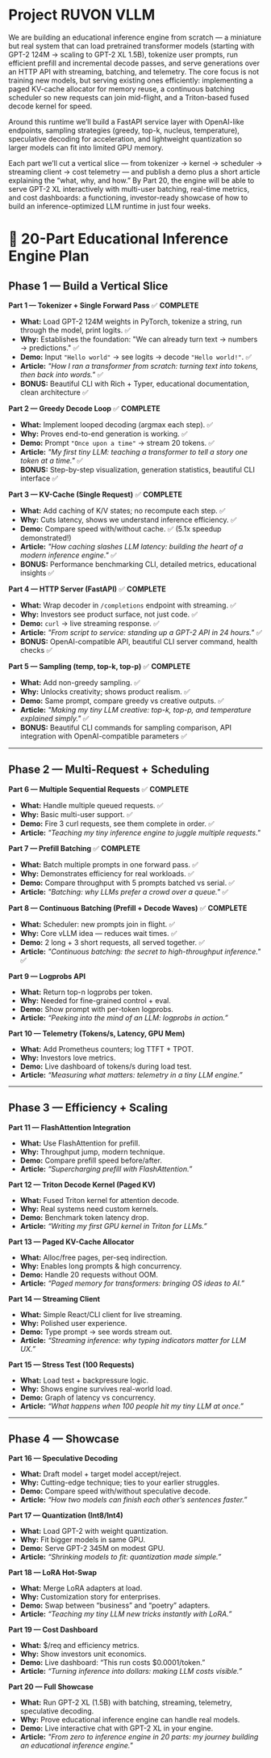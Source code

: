 # Project RUVON VLLM

We are building an educational inference engine from scratch — a miniature but real system that can load pretrained transformer models (starting with GPT-2 124M → scaling to GPT-2 XL 1.5B), tokenize user prompts, run efficient prefill and incremental decode passes, and serve generations over an HTTP API with streaming, batching, and telemetry. The core focus is not training new models, but serving existing ones efficiently: implementing a paged KV-cache allocator for memory reuse, a continuous batching scheduler so new requests can join mid-flight, and a Triton-based fused decode kernel for speed.

Around this runtime we’ll build a FastAPI service layer with OpenAI-like endpoints, sampling strategies (greedy, top-k, nucleus, temperature), speculative decoding for acceleration, and lightweight quantization so larger models can fit into limited GPU memory.

Each part we’ll cut a vertical slice — from tokenizer → kernel → scheduler → streaming client → cost telemetry — and publish a demo plus a short article explaining the “what, why, and how.” By Part 20, the engine will be able to serve GPT-2 XL interactively with multi-user batching, real-time metrics, and cost dashboards: a functioning, investor-ready showcase of how to build an inference-optimized LLM runtime in just four weeks.


# 🚀 20-Part Educational Inference Engine Plan

## Phase 1 — Build a Vertical Slice

**Part 1 — Tokenizer + Single Forward Pass** ✅ **COMPLETE**

* **What:** Load GPT-2 124M weights in PyTorch, tokenize a string, run through the model, print logits. ✅
* **Why:** Establishes the foundation: "We can already turn text → numbers → predictions." ✅
* **Demo:** Input `"Hello world"` → see logits → decode `"Hello world!"`. ✅
* **Article:** *"How I ran a transformer from scratch: turning text into tokens, then back into words."* ✅
* **BONUS:** Beautiful CLI with Rich + Typer, educational documentation, clean architecture ✅

**Part 2 — Greedy Decode Loop** ✅ **COMPLETE**

* **What:** Implement looped decoding (argmax each step). ✅
* **Why:** Proves end-to-end generation is working. ✅
* **Demo:** Prompt `"Once upon a time"` → stream 20 tokens. ✅
* **Article:** *"My first tiny LLM: teaching a transformer to tell a story one token at a time."* ✅
* **BONUS:** Step-by-step visualization, generation statistics, beautiful CLI interface ✅

**Part 3 — KV-Cache (Single Request)** ✅ **COMPLETE**

* **What:** Add caching of K/V states; no recompute each step. ✅
* **Why:** Cuts latency, shows we understand inference efficiency. ✅
* **Demo:** Compare speed with/without cache. ✅ (5.1x speedup demonstrated!)
* **Article:** *"How caching slashes LLM latency: building the heart of a modern inference engine."* ✅
* **BONUS:** Performance benchmarking CLI, detailed metrics, educational insights ✅

**Part 4 — HTTP Server (FastAPI)** ✅ **COMPLETE**

* **What:** Wrap decoder in `/completions` endpoint with streaming. ✅
* **Why:** Investors see product surface, not just code. ✅
* **Demo:** `curl` → live streaming response. ✅
* **Article:** *"From script to service: standing up a GPT-2 API in 24 hours."* ✅
* **BONUS:** OpenAI-compatible API, beautiful CLI server command, health checks ✅

**Part 5 — Sampling (temp, top-k, top-p)** ✅ **COMPLETE**

* **What:** Add non-greedy sampling. ✅
* **Why:** Unlocks creativity; shows product realism. ✅
* **Demo:** Same prompt, compare greedy vs creative outputs. ✅
* **Article:** *"Making my tiny LLM creative: top-k, top-p, and temperature explained simply."* ✅
* **BONUS:** Beautiful CLI commands for sampling comparison, API integration with OpenAI-compatible parameters ✅

---

## Phase 2 — Multi-Request + Scheduling

**Part 6 — Multiple Sequential Requests** ✅ **COMPLETE**

* **What:** Handle multiple queued requests. ✅
* **Why:** Basic multi-user support. ✅
* **Demo:** Fire 3 curl requests, see them complete in order. ✅
* **Article:** *"Teaching my tiny inference engine to juggle multiple requests."*

**Part 7 — Prefill Batching** ✅ **COMPLETE**

* **What:** Batch multiple prompts in one forward pass. ✅
* **Why:** Demonstrates efficiency for real workloads. ✅
* **Demo:** Compare throughput with 5 prompts batched vs serial. ✅
* **Article:** *"Batching: why LLMs prefer a crowd over a queue."* ✅

**Part 8 — Continuous Batching (Prefill + Decode Waves)** ✅ **COMPLETE**

* **What:** Scheduler: new prompts join in flight. ✅
* **Why:** Core vLLM idea — reduces wait times. ✅
* **Demo:** 2 long + 3 short requests, all served together. ✅
* **Article:** *"Continuous batching: the secret to high-throughput inference."* ✅

**Part 9 — Logprobs API**

* **What:** Return top-n logprobs per token.
* **Why:** Needed for fine-grained control + eval.
* **Demo:** Show prompt with per-token logprobs.
* **Article:** *“Peeking into the mind of an LLM: logprobs in action.”*

**Part 10 — Telemetry (Tokens/s, Latency, GPU Mem)**

* **What:** Add Prometheus counters; log TTFT + TPOT.
* **Why:** Investors love metrics.
* **Demo:** Live dashboard of tokens/s during load test.
* **Article:** *“Measuring what matters: telemetry in a tiny LLM engine.”*

---

## Phase 3 — Efficiency + Scaling

**Part 11 — FlashAttention Integration**

* **What:** Use FlashAttention for prefill.
* **Why:** Throughput jump, modern technique.
* **Demo:** Compare prefill speed before/after.
* **Article:** *“Supercharging prefill with FlashAttention.”*

**Part 12 — Triton Decode Kernel (Paged KV)**

* **What:** Fused Triton kernel for attention decode.
* **Why:** Real systems need custom kernels.
* **Demo:** Benchmark token latency drop.
* **Article:** *“Writing my first GPU kernel in Triton for LLMs.”*

**Part 13 — Paged KV-Cache Allocator**

* **What:** Alloc/free pages, per-seq indirection.
* **Why:** Enables long prompts & high concurrency.
* **Demo:** Handle 20 requests without OOM.
* **Article:** *“Paged memory for transformers: bringing OS ideas to AI.”*

**Part 14 — Streaming Client**

* **What:** Simple React/CLI client for live streaming.
* **Why:** Polished user experience.
* **Demo:** Type prompt → see words stream out.
* **Article:** *“Streaming inference: why typing indicators matter for LLM UX.”*

**Part 15 — Stress Test (100 Requests)**

* **What:** Load test + backpressure logic.
* **Why:** Shows engine survives real-world load.
* **Demo:** Graph of latency vs concurrency.
* **Article:** *“What happens when 100 people hit my tiny LLM at once.”*

---

## Phase 4 —  Showcase

**Part 16 — Speculative Decoding**

* **What:** Draft model + target model accept/reject.
* **Why:** Cutting-edge technique; ties to your earlier struggles.
* **Demo:** Compare speed with/without speculative decode.
* **Article:** *“How two models can finish each other’s sentences faster.”*

**Part 17 — Quantization (Int8/Int4)**

* **What:** Load GPT-2 with weight quantization.
* **Why:** Fit bigger models in same GPU.
* **Demo:** Serve GPT-2 345M on modest GPU.
* **Article:** *“Shrinking models to fit: quantization made simple.”*

**Part 18 — LoRA Hot-Swap**

* **What:** Merge LoRA adapters at load.
* **Why:** Customization story for enterprises.
* **Demo:** Swap between “business” and “poetry” adapters.
* **Article:** *“Teaching my tiny LLM new tricks instantly with LoRA.”*

**Part 19 — Cost Dashboard**

* **What:** $/req and efficiency metrics.
* **Why:** Show investors unit economics.
* **Demo:** Live dashboard: “This run costs $0.0001/token.”
* **Article:** *“Turning inference into dollars: making LLM costs visible.”*

**Part 20 — Full Showcase**

* **What:** Run GPT-2 XL (1.5B) with batching, streaming, telemetry, speculative decoding.
* **Why:** Prove educational inference engine can handle real models.
* **Demo:** Live interactive chat with GPT-2 XL in your engine.
* **Article:** *"From zero to inference engine in 20 parts: my journey building an educational inference engine."*

